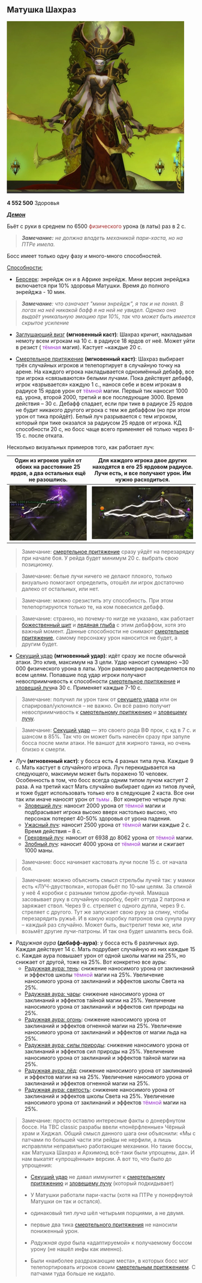 ## Матушка Шахраз ##

![FFFFFFFFF](/img/Mama1.png)

**4 552 500** Здоровья

<em><u><b>Демон</b></u></em>

Бьёт с руки в среднем по 6500 <span style = "color:brown"> физического </span> урона (в латы) раз в 2 с. 

> ***Замечание:** не должна владеть механикой пари-хаста, но на ПТРе имела.*

Босс имеет только одну фазу и много-много способностей.

<u>Способности:</u>

- [Берсерк](https://ru.tbc.wowhead.com/spell=47008): энрейдж он и в Африке энрейдж. Мини версия энрейджа включается при 10% здоровья Матушки. Время до полного энрейджа - 10 мин. 

> ***Замечание**: что означает "мини энрейдж", я так и не понял. В логах на неё никакой бафф я на ней не увидел. Однако она выдаёт уникальную эмоцию при 10%, так что может быть имеется скрытое усиление*

- [Заглушающий визг](https://ru.tbc.wowhead.com/spell=40823) **(мгновенный каст)**: Шахраз кричит, накладывая немоту всем игрокам на 10 с. в радиусе 18 ярдов от неё. Может уйти в резист (<span style="color:DarkOrchid"> тёмная </span> магия). Кастует ~каждые 20 с.

- [Смертельное притяжение](https://ru.tbc.wowhead.com/spell=41001) **(мгновенный каст)**: Шахраз выбирает трёх случайных игроков и телепортирует в случайную точку на арене. На каждого игрока накладывается одноимённый дебафф, все три игрока «связываются» белыми лучами. Пока действует дебафф, игрок «взрывается» каждую 1 с., нанося себе и всем игрокам в радиусе 15 ярдов урон от <span style="color:DarkOrchid"> тёмной </span> магии. Первый тик наносит 1000 ед. урона, второй 2000, третий и все последующие 3000. Время действия – 30 с. Дебафф спадает, если при тике в радиусе 25 ярдов не будит никакого другого игрока с тем же дебаффом (но при этом урон от тика пройдёт). Белый луч разрывается с тем игроком, который при тике оказался за радиусом 25 ярдов от игрока. КД способности 20 с, но босс чаще всего применяет её только через 8-15 с. после отката. 

Несколько визуальных примеров того, как работает луч:

|Один из игроков ушёл от обоих на расстояние 25 ярдов, а два остальных ещё не разошлись.|Для каждого игрока двое других находятся в его 25 ярдовом радиусе. Лучи есть, и все получают урон. Им нужно расходиться.|
|:---:|:---:|
|![1f](/img/Mama2.png)|![2f](/img/Mama3.png)|

> Замечание: [смертельное притяжение](https://ru.tbc.wowhead.com/spell=41001) сразу уйдёт на перезарядку при начале боя. У рейда будет минимум 20 с. выбрать свою позиционку.

> Замечание: белые лучи ничего не делают плохого, только визуально помогают определить, отошёл ли игрок достаточно далеко от остальных, или нет.

> Замечание: можно срезистить эту способность. При этом телепортируются только те, на ком повесился дебафф. 

> Замечание: странно, но почему-то нигде не указано, как работает [божественный щит](https://ru.tbc.wowhead.com/spell=1020) и [ледяная глыба](https://ru.tbc.wowhead.com/spell=45438) с этим дебаффом, хотя это важный момент. Данные способности не снимают [смертельное притяжение](https://ru.tbc.wowhead.com/spell=41001), самому персонажу урон наносится не будет, а другим будет. 

- [Секущий удар](https://ru.tbc.wowhead.com/spell=40810) **(мгновенный удар)**: идёт сразу же после обычной атаки. Это клив, максимум на 3 цели. Удар наносит суммарно ~30 000 физического урона в латы. Урон равномерно распределяется по всем целям. Попавшие под удар игроки получают невосприимчивость к способности [смертельное притяжение](https://ru.tbc.wowhead.com/spell=41001) и [зловещий луч](https://ru.tbc.wowhead.com/spell=40859)на 30 с. Применяет каждые 7-10 с.

> Замечание: получил ли урон танк от [секущего удара](https://ru.tbc.wowhead.com/spell=40810) или он спарировал/уклонился – не важно. Он всё равно получит невосприимчивость к [смертельному притяжению](https://ru.tbc.wowhead.com/spell=41001) и [зловещему лучу](https://ru.tbc.wowhead.com/spell=40859). 

> Замечание: [Секущий удар](https://ru.tbc.wowhead.com/spell=40810) — это своего рода ВФ прок, с кд в 7 с. и шансом в 85%. Так что он может быть нанесён сразу при запуле босса после мили атаки. Не ваншот для жирного танка, но очень близко к смерти. 

- *Луч* **(мгновенный каст)**: у босса есть 4 разных типа луча. Каждые 9 с. Мать кастует в случайного игрока. Луч перекидывается на следующего, максимум может быть поражено 10 человек. Особенность в том, что босс всегда одним типом лучом кастует 2 раза. А на третий каст Мать случайно выбирает один из типов лучей, и тоже будет использовать только его в следующие 2 каста. Все они так или иначе наносят урон от <span style="color:DarkOrchid"> тьмы </span>. Вот конкретно четыре луча:
	- [Зловещий луч](https://ru.tbc.wowhead.com/spell=40859): наносит 2000 урона от <span style="color:DarkOrchid"> тёмной </span> магии и подбрасывает игрока высоко вверх настолько высоко, что персонаж потеряет 40-50% здоровья от урона падения.	
	- [Ужасный луч](https://ru.tbc.wowhead.com/spell=40860): наносит 2500 урона от <span style="color:DarkOrchid"> тёмной </span> магии каждые 2 с. Время действия – 8 с.
	- [Греховный луч](https://ru.tbc.wowhead.com/spell=40827): наносит от 6938 до 8062 урона от <span style="color:DarkOrchid"> тёмной </span> магии.
	- [Злобный луч](https://ru.tbc.wowhead.com/spell=40861): наносит 4000 урона от <span style="color:DarkOrchid"> тёмной </span> магии и сжигает 1000 маны.

> Замечание: босс начинает кастовать лучи после 15 с. от начала боя. 

> Замечание: можно объяснить смысл стрельбы лучей так: у мамки есть «ЛУЧ-двустволка», которая бьёт по 10-ым целям. За спиной у неё 4 коробки с разными типом дроби-лучей. Мамаша засовывает руку в случайную коробку, берёт оттуда 2 патрона и заряжает ствол. Через 9 с. стреляет с одного дупла, через 9 с. стреляет с другого. Тут же запускает свою руку за спину, чтобы перезарядить ружьё. И в какую коробку патронов она сунула руку – каждый раз случайно. Может быть, выстрелит теми же, или возьмёт другие лучи-патроны. И так она будет шмалять весь бой.

- *Радужная аура* **(дебафф-аура)**: у босса есть 6 различных аур. Каждая действует 14 с. Мать подрубает случайную из них каждые 15 с. Каждая аура повышает урон от одной школы магии на 25%, но снижает от другой, тоже на 25%. Вот конкретно все ауры:
	- [Радужная аура: тень](https://ru.tbc.wowhead.com/spell=40880): снижение наносимого урона от заклинаний и эффектов школы <span style="color:DarkOrchid"> тёмной </span> магии на 25%. Увеличение наносимого урона от заклинаний и эффектов школы <span style="orange"> Света </span> на 25%.	
	- [Радужная аура: чары](https://ru.tbc.wowhead.com/spell=40891): снижение наносимого урона от заклинаний и эффектов <span style="pink"> тайной </span> магии на 25%. Увеличение наносимого урона от заклинаний и эффектов сил <span style="green"> природы </span> на 25%.
	- [Радужная аура: огонь](https://ru.tbc.wowhead.com/spell=40882): снижение наносимого урона от заклинаний и эффектов <span style="red"> огненной </span> магии на 25%. Увеличение наносимого урона от заклинаний и эффектов от магии льда <span style="blue"> на </span> 25%.
	- [Радужная аура: силы природы](https://ru.tbc.wowhead.com/spell=40883): снижение наносимого урона от заклинаний и эффектов сил <span style="green"> природы </span>на 25%. Увеличение наносимого урона от заклинаний и эффектов <span style="pink"> тайной </span> магии на 25%.
	- [Радужная аура: лёд](https://ru.tbc.wowhead.com/spell=40896): снижение наносимого урона от заклинаний и эффектов магии <span style="blue"> на </span> на 25%. Увеличение наносимого урона от заклинаний и эффектов <span style="red"> огненной </span> магии на 25%.
	- [Радужная аура: святость](https://ru.tbc.wowhead.com/spell=40897): снижение наносимого урона от заклинаний и эффектов школы <span style="orange"> Света </span>  на 25%. Увеличение наносимого урона от заклинаний и эффектов <span style="color:DarkOrchid"> тёмной </span> магии на 25%.

> Замечание: просто оставлю интересные факты о донерфнутом боссе. На TBC classic разрабы ввели «понёрфленные» Чёрный храм и Хиджал. Общий смысл данного шага они объяснили: «Мы с патчами по большей части эти рейды не нерфили, а лишь исправляли неправильно работающие механики. Но такие боссы, как Матушка Шахраз и Архимонд всё-таки были упрощены, да». И нам выкатят «упрощённые» версии. А вот то, что было до упрощения:
>
> * [Секущий удар](https://ru.tbc.wowhead.com/spell=40810) не давал иммунитет к [смертельному притяжению](https://ru.tbc.wowhead.com/spell=41001) и [зловещему лучу](https://ru.tbc.wowhead.com/spell=40859) (который подкидывает)
>
> * У Матушки работали пари-хасты (хотя на ПТРе у понерфнутой Матушки он так и остался).
>
> * одинаковый тип *луча* шёл четырьмя порциями, а не двумя.
>
> * первые два тика [смертельного притяжения](https://ru.tbc.wowhead.com/spell=41001) не наносили пониженный урон.
>
> * *Радужная аура* была «адаптируемой» к получаемому боссом урону (не нашёл инфы как именно).
>
> * Были «наиболее раздражающие места», в которых босс мог телепортировать игроков своим [смертельным притяжением](https://ru.tbc.wowhead.com/spell=41001). С патчами туда больше не кидало.

